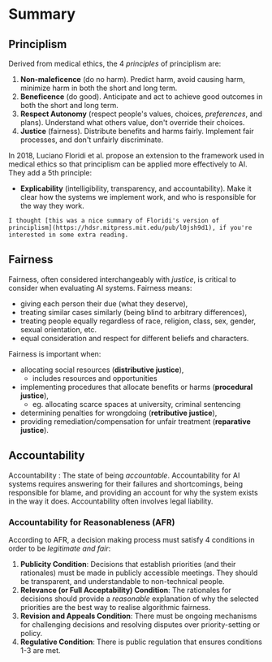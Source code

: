 # Summary

## Principlism

Derived from medical ethics, the 4 *principles* of principlism are:
1. **Non-maleficence** (do no harm). Predict harm, avoid causing harm, minimize harm in both the short and long term.
2. **Beneficence** (do good). Anticipate and act to achieve good outcomes in both the short and long term.
3. **Respect Autonomy** (respect people's values, choices, *preferences*, and plans). Understand what others value, don't override their choices.
4. **Justice** (fairness). Distribute benefits and harms fairly. Implement fair processes, and don't unfairly discriminate.

In 2018, Luciano Floridi et al. propose an extension to the framework used in medical ethics so that principlism can be applied more effectively to AI. They add a 5th principle:
  
- **Explicability** (intelligibility, transparency, and accountability). Make it clear how the systems we implement work, and who is responsible for the way they work.

```{note}
I thought [this was a nice summary of Floridi's version of principlism](https://hdsr.mitpress.mit.edu/pub/l0jsh9d1), if you're interested in some extra reading.
```

## Fairness

Fairness, often considered interchangeably with *justice*, is critical to consider when evaluating AI systems. Fairness means:
- giving each person their due (what they deserve),
- treating similar cases similarly (being blind to arbitrary differences),
- treating people equally regardless of race, religion, class, sex, gender, sexual orientation, etc.
- equal consideration and respect for different beliefs and characters.

Fairness is important when:
- allocating social resources (**distributive justice**),
  - includes resources and opportunities
- implementing procedures that allocate benefits or harms (**procedural justice**),
  - eg. allocating scarce spaces at university, criminal sentencing
- determining penalties for wrongdoing (**retributive justice**),
- providing remediation/compensation for unfair treatment (**reparative justice**).

## Accountability

Accountability
: The state of being *accountable*. Accountability for AI systems requires answering for their failures and shortcomings, being responsible for blame, and providing an account for why the system exists in the way it does. Accountability often involves legal liability.

### Accountability for Reasonableness (AFR)

According to AFR, a decision making process must satisfy 4 conditions in order to be *legitimate and fair*:
1. **Publicity Condition**: Decisions that establish priorities (and their rationales) must be made in publicly accessible meetings. They should be transparent, and understandable to non-technical people.
2. **Relevance (or Full Acceptability) Condition**: The rationales for decisions should provide a *reasonable* explanation of why the selected priorities are the best way to realise algorithmic fairness.
3. **Revision and Appeals Condition**: There must be ongoing mechanisms for challenging decisions and resolving disputes over priority-setting or policy. 
4. **Regulative Condition**: There is public regulation that ensures conditions 1-3 are met.